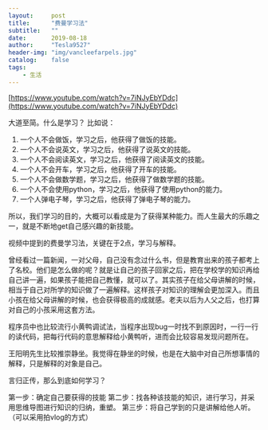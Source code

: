 ```yaml
---
layout:     post
title:      "费曼学习法"
subtitle:   ""
date:       2019-08-18
author:     "Tesla9527"
header-img: "img/vancleefarpels.jpg"
catalog:    false
tags:
    - 生活
---
```



[https://www.youtube.com/watch?v=7iNJyEbYDdc](https://www.youtube.com/watch?v=7iNJyEbYDdc)


大道至简。什么是学习？
比如说：
1. 一个人不会做饭，学习之后，他获得了做饭的技能。
2. 一个人不会说英文，学习之后，他获得了说英文的技能。
3. 一个人不会阅读英文，学习之后，他获得了阅读英文的技能。
4. 一个人不会开车，学习之后，他获得了开车的技能。
5. 一个人不会做数学题，学习之后，他获得了做数学题的技能。
6. 一个人不会使用python，学习之后，他获得了使用python的能力。
7. 一个人弹电子琴，学习之后，他获得了弹电子琴的能力。

所以，我们学习的目的，大概可以看成是为了获得某种能力。而人生最大的乐趣之一，就是不断地get自己感兴趣的新技能。

视频中提到的费曼学习法，关键在于2点，学习与解释。

曾经看过一篇新闻，一对父母，自己没有念过什么书，但是教育出来的孩子都考上了名校。他们是怎么做的呢？就是让自己的孩子回家之后，把在学校学的知识再给自己讲一遍，如果孩子能把自己教懂，就可以了。其实孩子在给父母讲解的时候，相当于自己对所学的知识做了一遍解释。这样孩子对知识的理解会更加深入。而且小孩在给父母讲解的时候，也会获得极高的成就感。老夫以后为人父之后，也打算对自己的小孩采用这套方法。

程序员中也比较流行小黄鸭调试法，当程序出现bug一时找不到原因时，一行一行的读代码，把每行代码的意思解释给小黄鸭听，进而会比较容易发现问题所在。

王阳明先生比较推崇静坐。我觉得在静坐的时候，也是在大脑中对自己所想事情的解释，只是解释的对象是自己。

言归正传，那么到底如何学习？

第一步：确定自己要获得的技能
第二步：找各种该技能的知识，进行学习，并采用思维导图进行知识的归纳，重塑。
第三步：将自己学到的只是讲解给他人听。（可以采用拍vlog的方式）